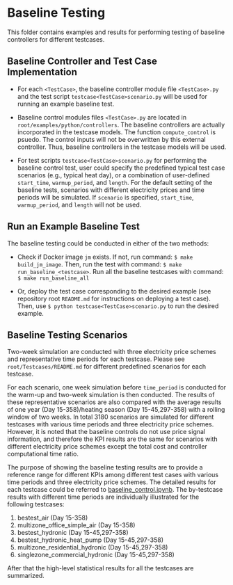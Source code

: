 # Baseline Testing

This folder contains examples and results for performing testing of baseline controllers for different testcases.

## Baseline Controller and Test Case Implementation

- For each ``<TestCase>``, the baseline controller module file ``<TestCase>.py`` and the test script ``testcase<TestCase>scenario.py`` will be used for running an example baseline test.

- Baseline control modules files ``<TestCase>.py`` are located in ``root/examples/python/controllers``. The baseline controllers are actually incorporated in the testcase models.
The function ``compute_control`` is psuedo. The control inputs will not be overwritten by this external controller. Thus, baseline controllers in the testcase models will be used. 

- For test scripts ``testcase<TestCase>scenario.py`` for performing the baseline control test, user could specify the predefined typical test case scenarios (e.g., typical heat day), or a combination of user-defined
``start_time``, ``warmup_period``, and ``length``. For the default setting of the baseline tests,
 scenarios with different electricity prices and time periods will be  simulated. If ``scenario`` is specified, ``start_time``, ``warmup_period``, and ``length`` will not be used.

## Run an Example Baseline Test
The baseline testing could be conducted in either of the two methods:

- Check if Docker image ``jm`` exists. If not, run command: ``$ make build_jm_image``. 
Then, run the test with command: ``$ make run_baseline_<testcase>``. Run all the baseline testcases with command: ``$ make run_baseline_all``

- Or, deploy the test case corresponding to the desired example (see repository root ``README.md`` for instructions on deploying a test case). 
Then, use ``$ python testcase<TestCase>scenario.py`` to run the desired example.

## Baseline Testing Scenarios
Two-week simulation are conducted with three electricity price schemes and representative time periods for each testcase. Please see ``root/Testcases/README.md`` for different predefined scenarios for each testcase. 

For each scenario, one week simulation before ``time_period`` is conducted for the warm-up and two-week simulation is then conducted.
The results of these representative scenarios are also compared with the average results of one year (Day 15-358)/heating season (Day 15-45,297-358) with a rolling window of two weeks. 
In total 3180 scenarios are simulated for different testcases with various time periods and three electricity price schemes. 
However, it is noted that the baseline controls do not use price signal information, and therefore the KPI results are the same for scenarios with different electricity price schemes except the total cost and controller computational time ratio. 

The purpose of showing the baseline testing results are to provide a reference range for different KPIs among different test cases with various time periods and three electricity price schemes. 
The detailed results for each testcase could be referred to [baseline_control.ipynb](baseline_control.ipynb).
The by-testcase results with different time periods are individually illustrated for the following testcases:

1. bestest_air (Day 15-358)
2. multizone_office_simple_air (Day 15-358)
3. bestest_hydronic (Day 15-45,297-358)
4. bestest_hydronic_heat_pump (Day 15-45,297-358)
5. multizone_residential_hydronic (Day 15-45,297-358)
6. singlezone_commercial_hydronic (Day 15-45,297-358)

After that the high-level statistical results for all the testcases are summarized. 

